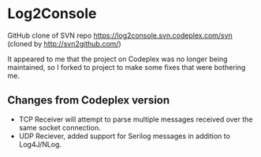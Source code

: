 # Log2Console
GitHub clone of SVN repo https://log2console.svn.codeplex.com/svn (cloned by http://svn2github.com/)

It appeared to me that the project on Codeplex was no longer being maintained, so I forked to project to make some fixes that were bothering me.

Changes from Codeplex version
--
* TCP Receiver will attempt to parse multiple messages received over the same socket connection.
* UDP Reciever, added support for Serilog messages in addition to Log4J/NLog.
